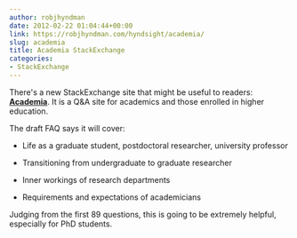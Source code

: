 ```yaml
---
author: robjhyndman
date: 2012-02-22 01:04:44+00:00
link: https://robjhyndman.com/hyndsight/academia/
slug: academia
title: Academia StackExchange
categories:
- StackExchange
---
```


There's a new StackExchange site that might be useful to readers: **[Academia](http://academia.stackexchange.com/)**. It is a Q&A site for academics and those enrolled in higher education.

The draft FAQ says it will cover:



	
  * Life as a graduate student, postdoctoral researcher, university professor

	
  * Transitioning from undergraduate to graduate researcher

	
  * Inner workings of research departments

	
  * Requirements and expectations of academicians


Judging from the first 89 questions, this is going to be extremely helpful, especially for PhD students.


